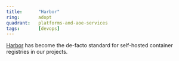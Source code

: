 ```yaml
---
title:      "Harbor"
ring:       adopt
quadrant:   platforms-and-aoe-services
tags:       [devops]
---
```


[Harbor](https://goharbor.io) has become the de-facto standard for self-hosted container registries in our projects.
